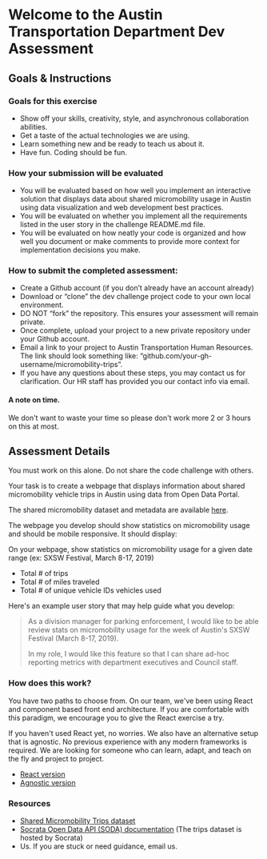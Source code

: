 # Welcome to the Austin Transportation Department Dev Assessment

## Goals & Instructions

### Goals for this exercise

- Show off your skills, creativity, style, and asynchronous collaboration abilities.
- Get a taste of the actual technologies we are using.
- Learn something new and be ready to teach us about it.
- Have fun. Coding should be fun.

### How your submission will be evaluated

- You will be evaluated based on how well you implement an interactive solution that displays data about shared micromobility usage in Austin using data visualization and web development best practices.
- You will be evaluated on whether you implement all the requirements listed in the user story in the challenge README.md file.
- You will be evaluated on how neatly your code is organized and how well you document or make comments to provide more context for implementation decisions you make.

### How to submit the completed assessment:

- Create a Github account (if you don’t already have an account already)
- Download or “clone” the dev challenge project code to your own local environment.
- DO NOT “fork” the repository. This ensures your assessment will remain private.
- Once complete, upload your project to a new private repository under your Github account. 
- Email a link to your project to Austin Transportation Human Resources. The link should look something like: “github.com/your-gh-username/micromobility-trips”. 
- If you have any questions about these steps, you may contact us for clarification. Our HR staff has provided you our contact info via email.

#### A note on time.

We don't want to waste your time so please don't work more 2 or 3 hours on this at most.

## Assessment Details

You must work on this alone. Do not share the code challenge with others.

Your task is to create a webpage that displays information about shared micromobility vehicle trips in Austin using data 
from Open Data Portal.

The shared micromobility dataset and metadata are available [here](https://data.austintexas.gov/Transportation-and-Mobility/Dockless-Vehicle-Trips/7d8e-dm7r).

The webpage you develop should show statistics on micromobility usage and should be mobile responsive. It should display:

On your webpage, show statistics on micromobility usage for a given date range (ex: SXSW Festival, March 8-17, 2019) 

- Total # of trips
- Total # of miles traveled
- Total # of unique vehicle IDs vehicles used



Here's an example user story that may help guide what you develop:

> As a division manager for parking enforcement, I would like to be able review stats on micromobility usage for the week of Austin's SXSW Festival (March 8-17, 2019).
>
> In my role, I would like this feature so that I can share ad-hoc reporting metrics with department executives and Council staff.

### How does this work?

You have two paths to choose from. On our team, we've been using React and component based front end architecture. If you are comfortable with this paradigm, we encourage you to give the React exercise a try.

If you haven't used React yet, no worries. We also have an alternative setup that is agnostic. No previous experience with any modern frameworks is required. We are looking for someone who can learn, adapt, and teach on the fly and project to project.

- [React version](./react)
- [Agnostic version](./agnostic)

### Resources

- [Shared Micromobility Trips dataset](https://data.austintexas.gov/Transportation-and-Mobility/Dockless-Vehicle-Trips/7d8e-dm7r) 
- [Socrata Open Data API (SODA) documentation](http://dev.socrata.com/) (The trips dataset is hosted by Socrata)
- Us. If you are stuck or need guidance, email us.


